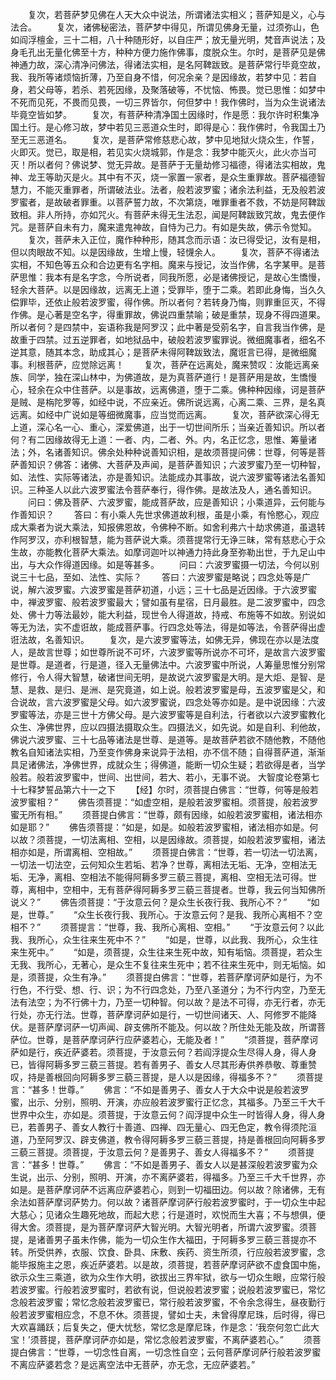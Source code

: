 <!-- { "loadSidebar": true } -->
　　复次，若菩萨梦见佛在人天大众中说法，所谓诸法实相义；菩萨知是义，心与法合。
　　复次，诸佛秘密法，菩萨梦中得见，所谓见佛身无量，过须弥山，色如阎浮檀金，三十二相，八十种随形好，以自庄严；放无量光明，梵音声说法；及身毛孔出无量化佛至十方，种种方便力施作佛事，度脱众生。尔时，是菩萨见是佛神通力故，深心清净问佛法，得诸法实相，是名阿鞞跋致。是菩萨常行毕竟空故，我、我所等诸烦恼折薄，乃至自身不惜，何况余亲？是因缘故，若梦中见：若自身，若父母等，若杀、若死因缘，及聚落破等，不忧恼、怖畏。觉已思惟：如梦中不死而见死，不畏而见畏，一切三界皆尔，何但梦中！我作佛时，当为众生说诸法毕竟空皆如梦。
　　复次，有菩萨种清净国土因缘时，作是愿：我尔许时积集净国土行。是心修习故，梦中若见三恶道众生时，即得是心：我作佛时，令我国土乃至无三恶道名。
　　复次，是菩萨常修慈悲心故，梦中见地狱火烧众生，作誓，火即灭。觉已，取是相，若见实火烧城郭，作是念：我梦中能灭火，此火亦当可灭！所以者何？佛说梦、觉无异故。是菩萨于无量劫修习福德，得诸法实相故，鬼神、龙王等助灭是火。其中有不灭，烧一家置一家者，是众生重罪故。菩萨福德智慧力，不能灭重罪者，所谓破法业。法者，般若波罗蜜；诸余法利益，无及般若波罗蜜者，是故破者罪重。以菩萨誓力故，不次第烧，唯罪重者不救，不妨是阿鞞跋致相。非人所持，亦如咒火。有菩萨未得无生法忍，闻是阿鞞跋致咒故，鬼去便作咒。是菩萨自未有力，魔来遣鬼神故，自恃为己力。有如是失故，佛示令觉知。
　　复次，菩萨未入正位，魔作种种形，随其念而示语：汝已得受记，汝有是相，但以肉眼故不知。以是因缘故，生增上慢，轻懱余人。
　　复次，菩萨不得诸法实相，不知色等五众和合边更有名字相。魔来与授记，汝当作佛，名字某甲。是菩萨思惟：我本有是名字念，今所说者，同我所愿，必是诸佛授记，是故心生憍慢，轻余大菩萨。以是因缘故，远离无上道；受罪毕，堕于二乘。若即此身悔，当久久偿罪毕，还依止般若波罗蜜，得作佛。所以者何？若转身乃悔，则罪重叵灭，不得作佛。是心著是空名字，得重罪故，佛说四重禁喻；破是重禁，现身不得四道果。所以者何？是四禁中，妄语称我是阿罗汉；此中著是受莂名字，自言我当作佛，是故重于四禁。过五逆罪者，如地狱品中，破般若波罗蜜罪说。微细魔事者，细名不逆其意，随其本念，助成其心；是菩萨未得阿鞞跋致法，魔诳言已得，是微细魔事。利根菩萨，应觉除远离！
　　复次，菩萨在远离处，魔来赞叹：汝能远离亲族、同学，独在深山林中，为佛道故，是为真菩萨道行！是菩萨用是故，生憍慢心，轻余在众中住菩萨。以是事故，远离佛道，堕于二乘。佛种种因缘，诃是菩萨是贼、是栴陀罗等，如经中说，不应亲近。佛所说远离，心离二乘、三界，是名真远离。如经中广说如是等细微魔事，应当觉而远离。
　　复次，菩萨欲深心得无上道，深心名一心、重心，深爱佛道，出于一切世间所乐；当亲近善知识。所以者何？有二因缘故得无上道：一者、内，二者、外。内，名正忆念，思惟、筹量诸法；外，名诸善知识。佛余处种种说善知识相，是故须菩提问佛：世尊，何等是菩萨善知识？佛答：诸佛、大菩萨及声闻，是菩萨善知识；六波罗蜜乃至一切种智，如、法性、实际等诸法，亦是善知识。法能成办其事故，说六波罗蜜等诸法名善知识。三种圣人以此六波罗蜜法令菩萨奉行，得作佛。是故法及人，通名善知识。
　　问曰：佛及菩萨、六波罗蜜，能成菩萨故，应是善知识；小乘道异，云何能与作善知识？
　　答曰：有小乘人先世求佛道故利根，虽是小乘，有怜愍心，观应成大乘者为说大乘法，知报佛恩故，令佛种不断。如舍利弗六十劫求佛道，虽退转作阿罗汉，亦利根智慧，能为菩萨说大乘。须菩提常行无诤三昧，常有慈悲心于众生故，亦能教化菩萨大乘法。如摩诃迦叶以神通力持此身至弥勒出世，于九足山中出，与大众作得道因缘。如是等甚多。
　　问曰：六波罗蜜摄一切法，今何以别说三十七品，至如、法性、实际？
　　答曰：六波罗蜜是略说；四念处等是广说，解六波罗蜜。六波罗蜜是菩萨初道，小远；三十七品是近因缘。于六波罗蜜中，禅波罗蜜、般若波罗蜜最大；譬如虽有星宿，日月最胜。是二波罗蜜中，四念处、佛十力等法最妙，能大利益，现世令人得道故，持戒、布施等不如故。别说如等无为法，实不虚诳故，能成菩萨事。行四念处等法，得是如等法，令菩萨得出虚诳法故，名善知识。
　　复次，是六波罗蜜等法，如佛无异，佛现在亦以是法度人，是故言世尊；如世尊所说不可坏，六波罗蜜等所说亦不可坏，是故言六波罗蜜是世尊。是道者，行是道，径入无量佛法中。六波罗蜜中所说，人筹量思惟分别常修行，令人得大智慧，破诸世间无明，是故说六波罗蜜是大明。是大炬、是智、是慧、是救、是归、是洲、是究竟道，如上说。般若波罗蜜是母，五波罗蜜是父，和合说故，言六波罗蜜是父母。如六波罗蜜说，四念处等亦如是。是中说因缘：六波罗蜜等法，亦是三世十方佛父母。是六波罗蜜等是自利法，行者欲以六波罗蜜教化众生、净佛世界，应以四摄法摄取众生。四摄法义，如先说。如是自利、利他故，佛说六波罗蜜、三十七品等诸法是世尊、是道等。是故菩萨若欲不随他教，不随他教名自知诸法实相，乃至变作佛身来说异于法相，亦不信不随；自得菩萨道，渐渐具足诸佛法，净佛世界，成就众生；得佛道，能断一切众生疑；若欲得是者，当学般若。般若波罗蜜中，世间、出世间，若大、若小，无事不说。
大智度论卷第七十七释梦誓品第六十一之下
　　【经】尔时，须菩提白佛言：“世尊，何等是般若波罗蜜相？”
　　佛告须菩提：“如虚空相，是般若波罗蜜相。须菩提，般若波罗蜜无所有相。”
　　须菩提白佛言：“世尊，颇有因缘，如般若波罗蜜相，诸法相亦如是耶？”
　　佛告须菩提：“如是，如是。如般若波罗蜜相，诸法相亦如是。何以故？须菩提，一切法离相、空相，以是因缘故。须菩提，如般若波罗蜜相，诸法相亦如是，所谓离相、空相故。”
　　须菩提白佛言：“世尊，若一切法一切法离，一切法一切法空，云何知众生若垢、若净？世尊，离相法无垢、无净，空相法无垢、无净，离相、空相法不能得阿耨多罗三藐三菩提，离相、空相无法可得。世尊，离相中，空相中，无有菩萨得阿耨多罗三藐三菩提者。世尊，我云何当知佛所说义？”
　　佛告须菩提：“于汝意云何？是众生长夜行我、我所心不？”
　　“如是，世尊。”
　　“众生长夜行我、我所心。于汝意云何？是我、我所心离相不？空相不？”
　　须菩提言：“世尊，我、我所心离相、空相。”
　　“于汝意云何？以此我、我所心，众生往来生死中不？”
　　“如是，世尊，以此我、我所心，众生往来生死中。”
　　“如是，须菩提，众生往来生死中故，知有垢恼。须菩提，若众生无我、我所心，无著心，是众生不复往来生死中；若不往来生死中，则无垢恼。如是，须菩提，众生有净。”
　　须菩提白佛言：“世尊，若菩萨摩诃萨如是行，为不行色，不行受、想、行、识；为不行四念处，乃至八圣道分；为不行内空，乃至无法有法空；为不行佛十力，乃至一切种智。何以故？是法不可得，亦无行者，亦无行处，亦无行法。世尊，菩萨摩诃萨如是行，一切世间诸天、人、阿修罗不能降伏。是菩萨摩诃萨一切声闻、辟支佛所不能及。何以故？所住处无能及故，所谓菩萨位。世尊，是菩萨摩诃萨行应萨婆若心，无能及者！”
　　“须菩提，菩萨摩诃萨如是行，疾近萨婆若。须菩提，于汝意云何？若阎浮提众生尽得人身，得人身已，皆得阿耨多罗三藐三菩提。若有善男子、善女人尽其形寿供养恭敬、尊重赞叹，持是善根回向阿耨多罗三藐三菩提，是人以是因缘，得福多不？”
　　须菩提言：“甚多！世尊。”
　　佛言：“不如是善男子、善女人于大众中说是般若波罗蜜，出示、分别，照明、开演，亦应般若波罗蜜行正忆念，其福多。乃至三千大千世界中众生，亦如是。须菩提，于汝意云何？阎浮提中众生一时皆得人身，得人身已，若善男子、善女人教行十善道、四禅、四无量心、四无色定，教令得须陀洹道，乃至阿罗汉、辟支佛道，教令得阿耨多罗三藐三菩提，持是善根回向阿耨多罗三藐三菩提。须菩提，于汝意云何？是善男子、善女人得福多不？”
　　须菩提言：“甚多！世尊。”
　　佛言：“不如是善男子、善女人以是甚深般若波罗蜜为众生说，出示、分别，照明、开演，亦不离萨婆若，得福多。乃至三千大千世界，亦如是。是菩萨摩诃萨不远离应萨婆若心，则到一切福田边。何以故？除诸佛，无有余法如菩萨摩诃萨势力。何以故？诸菩萨摩诃萨行般若波罗蜜时，于一切众生中起大慈心；见诸众生趣死地故，而起大悲；行是道时，欢悦而生大喜；不与想俱，便得大舍。须菩提，是为菩萨摩诃萨大智光明。大智光明者，所谓六波罗蜜。须菩提，是诸善男子虽未作佛，能为一切众生作大福田，于阿耨多罗三藐三菩提亦不转。所受供养，衣服、饮食、卧具、床敷、疾药、资生所须，行应般若波罗蜜，念能毕报施主之恩，疾近萨婆若。以是故，须菩提，若菩萨摩诃萨欲不虚食国中施，欲示众生三乘道，欲为众生作大明，欲拔出三界牢狱，欲与一切众生眼，应常行般若波罗蜜。行般若波罗蜜时，若欲有说，但说般若波罗蜜；说般若波罗蜜已，常忆念般若波罗蜜；常忆念般若波罗蜜已，常行般若波罗蜜，不令余念得生，昼夜勤行般若波罗蜜相应念，不息不休。须菩提，譬如士夫，未曾得摩尼珠，后时得，得已大欢喜踊跃；后复失之，便大忧愁，常忆念是摩尼珠，作是念：‘我奈何忽亡此大宝！’须菩提，菩萨摩诃萨亦如是，常忆念般若波罗蜜，不离萨婆若心。”
　　须菩提白佛言：“世尊，一切念性自离，一切念性自空；云何菩萨摩诃萨行般若波罗蜜不离应萨婆若念？是远离空法中无菩萨，亦无念，无应萨婆若。”
